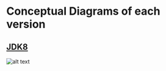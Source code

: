 # Conceptual Diagrams of each version

## [JDK8](https://docs.oracle.com/javase/8/docs/index.html)

![alt text][j8cd]

[j8cd]: /imgs/j8cd.png ""